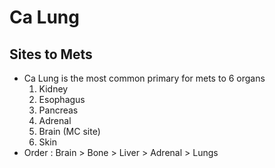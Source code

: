 # Ca Lung
## Sites to Mets
- Ca Lung is the most common primary for mets to 6 organs
	1. Kidney
	2. Esophagus
	3. Pancreas
	4. Adrenal
	5. Brain (MC site)
	6. Skin
- Order : Brain > Bone > Liver > Adrenal > Lungs